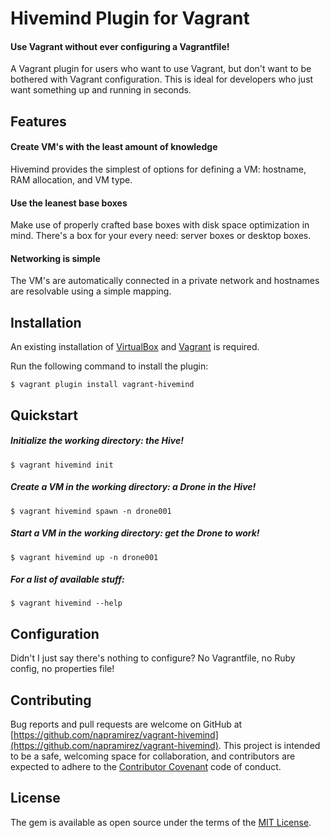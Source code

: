# Hivemind Plugin for Vagrant
#### Use Vagrant without ever configuring a Vagrantfile!

A Vagrant plugin for users who want to use Vagrant, but don't want to be bothered with Vagrant configuration. This is ideal for developers who just want something up and running in seconds.


## Features
#### Create VM's with the least amount of knowledge

Hivemind provides the simplest of options for defining a VM: hostname, RAM allocation, and VM type.

#### Use the leanest base boxes

Make use of properly crafted base boxes with disk space optimization in mind.  There's a box for your every need: server boxes or desktop boxes.

#### Networking is simple

The VM's are automatically connected in a private network and hostnames are resolvable using a simple mapping.

## Installation

An existing installation of [VirtualBox](https://www.virtualbox.org/) and [Vagrant](https://www.vagrantup.com/) is required.

Run the following command to install the plugin:

    $ vagrant plugin install vagrant-hivemind

## Quickstart

##### Initialize the working directory: *the Hive!*

    $ vagrant hivemind init

##### Create a VM in the working directory: *a Drone in the Hive!*

    $ vagrant hivemind spawn -n drone001

##### Start a VM in the working directory: *get the Drone to work!*

    $ vagrant hivemind up -n drone001

##### For a list of available stuff:

    $ vagrant hivemind --help

## Configuration

Didn't I just say there's nothing to configure? No Vagrantfile, no Ruby config, no properties file!

## Contributing

Bug reports and pull requests are welcome on GitHub at [https://github.com/napramirez/vagrant-hivemind](https://github.com/napramirez/vagrant-hivemind). This project is intended to be a safe, welcoming space for collaboration, and contributors are expected to adhere to the [Contributor Covenant](contributor-covenant.org) code of conduct.


## License

The gem is available as open source under the terms of the [MIT License](http://opensource.org/licenses/MIT).


